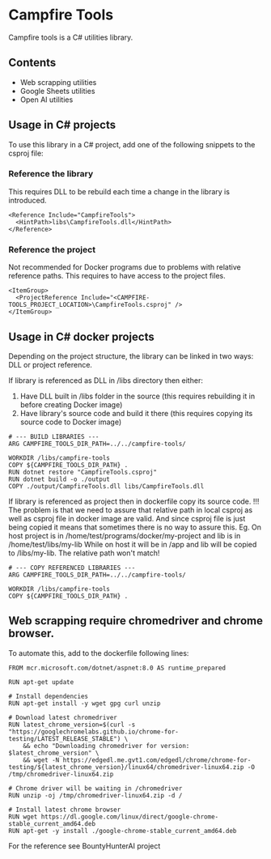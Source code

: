 # Campfire Tools
Campfire tools is a C# utilities library.

## Contents
- Web scrapping utilities
- Google Sheets utilities
- Open AI utilities

## Usage in C# projects
To use this library in a C# project, add one of the following snippets to the csproj file:

### Reference the library
This requires DLL to be rebuild each time a change in the library is introduced.
```
<Reference Include="CampfireTools">
  <HintPath>libs\CampfireTools.dll</HintPath>
</Reference>
```

### Reference the project
Not recommended for Docker programs due to problems with relative reference paths.
This requires to have access to the project files.

```
<ItemGroup>
  <ProjectReference Include="<CAMPFIRE-TOOLS_PROJECT_LOCATION>\CampfireTools.csproj" />
</ItemGroup>
```


## Usage in C# docker projects
Depending on the project structure, the library can be linked in two ways: DLL or project reference.

If library is referenced as DLL in /libs directory then either:
1. Have DLL built in /libs folder in the source (this requires rebuilding it in before creating Docker image)
2. Have library's source code and build it there (this requires copying its source code to Docker image)
```
# --- BUILD LIBRARIES ---
ARG CAMPFIRE_TOOLS_DIR_PATH=../../campfire-tools/

WORKDIR /libs/campfire-tools
COPY ${CAMPFIRE_TOOLS_DIR_PATH} .
RUN dotnet restore "CampfireTools.csproj"
RUN dotnet build -o ./output
COPY ./output/CampfireTools.dll libs/CampfireTools.dll
```

If library is referenced as project then in dockerfile copy its source code.
!!! The problem is that we need to assure that relative path in local csproj as well as csproj file in docker image are valid.
And since csproj file is just being copied it means that sometimes there is no way to assure this. 
Eg. On host project is in /home/test/programs/docker/my-project and lib is in /home/test/libs/my-lib
While on host it will be in /app and lib will be copied to /libs/my-lib. The relative path won't match!
```
# --- COPY REFERENCED LIBRARIES ---
ARG CAMPFIRE_TOOLS_DIR_PATH=../../campfire-tools/

WORKDIR /libs/campfire-tools
COPY ${CAMPFIRE_TOOLS_DIR_PATH} .
```



## Web scrapping require chromedriver and chrome browser.
To automate this, add to the dockerfile following lines:
```
FROM mcr.microsoft.com/dotnet/aspnet:8.0 AS runtime_prepared

RUN apt-get update

# Install dependencies
RUN apt-get install -y wget gpg curl unzip

# Download latest chromedriver
RUN latest_chrome_version=$(curl -s "https://googlechromelabs.github.io/chrome-for-testing/LATEST_RELEASE_STABLE") \
    && echo "Downloading chromedriver for version: $latest_chrome_version" \
    && wget -N https://edgedl.me.gvt1.com/edgedl/chrome/chrome-for-testing/${latest_chrome_version}/linux64/chromedriver-linux64.zip -O /tmp/chromedriver-linux64.zip

# Chrome driver will be waiting in /chromedriver
RUN unzip -oj /tmp/chromedriver-linux64.zip -d /

# Install latest chrome browser
RUN wget https://dl.google.com/linux/direct/google-chrome-stable_current_amd64.deb
RUN apt-get -y install ./google-chrome-stable_current_amd64.deb
```

For the reference see BountyHunterAI project


